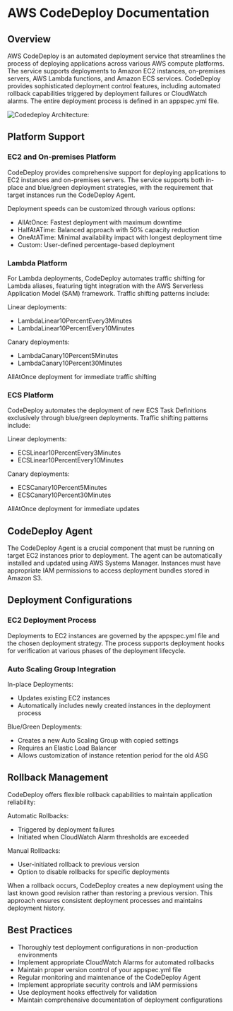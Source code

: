 # AWS CodeDeploy Documentation

## Overview

AWS CodeDeploy is an automated deployment service that streamlines the process of deploying applications across various AWS compute platforms. The service supports deployments to Amazon EC2 instances, on-premises servers, AWS Lambda functions, and Amazon ECS services. CodeDeploy provides sophisticated deployment control features, including automated rollback capabilities triggered by deployment failures or CloudWatch alarms. The entire deployment process is defined in an appspec.yml file.

![Codedeploy Architecture:](../../assets/img/codedeploy.png)

## Platform Support

### EC2 and On-premises Platform

CodeDeploy provides comprehensive support for deploying applications to EC2 instances and on-premises servers. The service supports both in-place and blue/green deployment strategies, with the requirement that target instances run the CodeDeploy Agent.

Deployment speeds can be customized through various options:

- AllAtOnce: Fastest deployment with maximum downtime
- HalfAtATime: Balanced approach with 50% capacity reduction
- OneAtATime: Minimal availability impact with longest deployment time
- Custom: User-defined percentage-based deployment

### Lambda Platform

For Lambda deployments, CodeDeploy automates traffic shifting for Lambda aliases, featuring tight integration with the AWS Serverless Application Model (SAM) framework. Traffic shifting patterns include:

Linear deployments:

- LambdaLinear10PercentEvery3Minutes
- LambdaLinear10PercentEvery10Minutes

Canary deployments:

- LambdaCanary10Percent5Minutes
- LambdaCanary10Percent30Minutes

AllAtOnce deployment for immediate traffic shifting

### ECS Platform

CodeDeploy automates the deployment of new ECS Task Definitions exclusively through blue/green deployments. Traffic shifting patterns include:

Linear deployments:

- ECSLinear10PercentEvery3Minutes
- ECSLinear10PercentEvery10Minutes

Canary deployments:

- ECSCanary10Percent5Minutes
- ECSCanary10Percent30Minutes

AllAtOnce deployment for immediate updates

## CodeDeploy Agent

The CodeDeploy Agent is a crucial component that must be running on target EC2 instances prior to deployment. The agent can be automatically installed and updated using AWS Systems Manager. Instances must have appropriate IAM permissions to access deployment bundles stored in Amazon S3.

## Deployment Configurations

### EC2 Deployment Process
Deployments to EC2 instances are governed by the appspec.yml file and the chosen deployment strategy. The process supports deployment hooks for verification at various phases of the deployment lifecycle.

### Auto Scaling Group Integration

In-place Deployments:

- Updates existing EC2 instances
- Automatically includes newly created instances in the deployment process

Blue/Green Deployments:

- Creates a new Auto Scaling Group with copied settings
- Requires an Elastic Load Balancer
- Allows customization of instance retention period for the old ASG

## Rollback Management

CodeDeploy offers flexible rollback capabilities to maintain application reliability:

Automatic Rollbacks:

- Triggered by deployment failures
- Initiated when CloudWatch Alarm thresholds are exceeded

Manual Rollbacks:

- User-initiated rollback to previous version
- Option to disable rollbacks for specific deployments

When a rollback occurs, CodeDeploy creates a new deployment using the last known good revision rather than restoring a previous version. This approach ensures consistent deployment processes and maintains deployment history.

## Best Practices

- Thoroughly test deployment configurations in non-production environments
- Implement appropriate CloudWatch Alarms for automated rollbacks
- Maintain proper version control of your appspec.yml file
- Regular monitoring and maintenance of the CodeDeploy Agent
- Implement appropriate security controls and IAM permissions
- Use deployment hooks effectively for validation
- Maintain comprehensive documentation of deployment configurations
